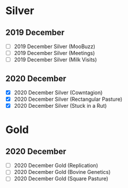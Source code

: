 # Silver
## 2019 December
- [ ] 2019 December Silver (MooBuzz)
- [ ] 2019 December Silver (Meetings)
- [ ] 2019 December Silver (Milk Visits)
## 2020 December
- [x] 2020 December Silver (Cowntagion)
- [x] 2020 December Silver (Rectangular Pasture)
- [x] 2020 December Silver (Stuck in a Rut)

# Gold
## 2020 December
- [ ] 2020 December Gold (Replication)
- [ ] 2020 December Gold (Bovine Genetics)
- [ ] 2020 December Gold (Square Pasture)

